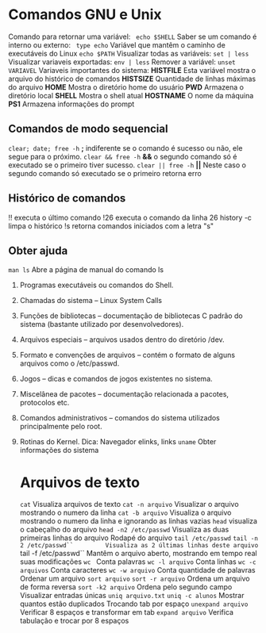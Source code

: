 # Comandos GNU e Unix

Comando para retornar uma variável:
``` echo $SHELL```
Saber se um comando é interno ou externo:
``` type echo```
Variável que mantêm o caminho de executáveis do Linux
```echo $PATH```
Visualizar todas as variáveis:
```set | less```
Visualizar variaveis exportadas:
```env | less```
Remover a variável:
```unset VARIAVEL```
Variaveis importantes do sistema:
**HISTFILE**
Esta variável mostra o arquivo do histórico de comandos
**HISTSIZE**
Quantidade de linhas máximas do arquivo
**HOME**
Mostra o diretório home do usuário
**PWD**
Armazena o diretório local
**SHELL**
Mostra o shell atual
**HOSTNAME**
O nome da máquina
**PS1**
Armazena informações do prompt

## Comandos de modo sequencial

```clear; date; free -h```
**;** indiferente se o comando é sucesso ou não, ele segue para o próximo.
```clear && free -h```
**&&** o segundo comando só é executado se o primeiro tiver sucesso.
```clear || free -h```
**||** Neste caso o segundo comando só executado se o primeiro retorna erro

## Histórico de comandos

!!          executa o último comando
!26         executa o comando da linha 26
history -c        limpa o histórico
!s                    retorna comandos iniciados com a letra "s"

## Obter ajuda

```man ls```
Abre a página de manual do comando ls

1. Programas executáveis ou comandos do Shell.
2. Chamadas do sistema – Linux System Calls
3. Funções de bibliotecas – documentação de bibliotecas C padrão do sistema (bastante utilizado por desenvolvedores).
4. Arquivos especiais – arquivos usados dentro do diretório /dev.
5. Formato e convenções de arquivos – contém o formato de alguns arquivos como o /etc/passwd.
6. Jogos – dicas e comandos de jogos existentes no sistema.
7. Miscelânea de pacotes – documentação relacionada a pacotes, protocolos etc.
8. Comandos administrativos – comandos do sistema utilizados principalmente pelo root.
9. Rotinas do Kernel.
   Dica: Navegador elinks, links
   ```uname```
   Obter informações do sistema
   
   # Arquivos de texto
   
   ```cat```
   Visualiza arquivos de texto
   ```cat -n arquivo```
   Visualizar o arquivo mostrando o numero da linha
   ```cat -b arquivo```
   Visualiza o arquivo mostrando o numero da linha e ignorando as linhas vazias
   ```head```
   visualiza o cabeçalho do arquivo
   ```head -n2 /etc/passwd```
   Visualiza as duas primeiras linhas do arquivo
   Rodapé do arquivo
   ```tail /etc/passwd```
   ```tail -n 2 /etc/passwd``         Visualiza as 2 últimas linhas deste arquivo
   ```tail -f /etc/passwd``              Mantêm o arquivo aberto, mostrando em tempo real suas modificações
   ```wc ```
   Conta palavras
   ```wc -l arquivo```                 Conta linhas
   ```wc -c arquivos```                Conta caracteres
   ```wc -w arquivo```                    Conta quantidade de palavras
   Ordenar um arquivo
   ```sort arquivo```
   ```sort -r arquivo```            Ordena um arquivo de forma reversa
   ```sort -k2 arquivo```            Ordena pelo segundo campo
   Visualizar entradas únicas
   ```uniq arquivo.txt```
   ```uniq -c alunos```                Mostrar quantos estão duplicados
   Trocando tab por espaço
   ```unexpand arquivo```            Verificar 8 espaços e transformar em tab
   ```expand arquivo```                Verifica tabulação e trocar por 8 espaços
